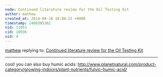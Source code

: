 ```yaml
---
node: Continued literature review for the Oil Testing Kit
author: mathew
created_at: 2014-08-18 18:08:22 +0000
timestamp: 1408385302
nid: 11053
cid: 10036
uid: 4
---
```




[mathew](../profile/mathew) replying to: [Continued literature review for the Oil Testing Kit](../notes/warren/08-14-2014/continued-literature-review-for-the-oil-testing-kit)

----
cool! you can also buy humic acids:
http://www.planetnatural.com/product-category/growing-indoors/plant-nutrients/fulvic-humic-acid/